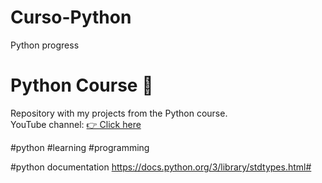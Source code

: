 # Curso-Python
Python progress

# Python Course 🐍
Repository with my projects from the Python course.  
YouTube channel: <a href="https://www.youtube.com/@PortfolioCourses/featured" target="_blank">👉 Click here</a>

#python #learning #programming

#python documentation
https://docs.python.org/3/library/stdtypes.html#
